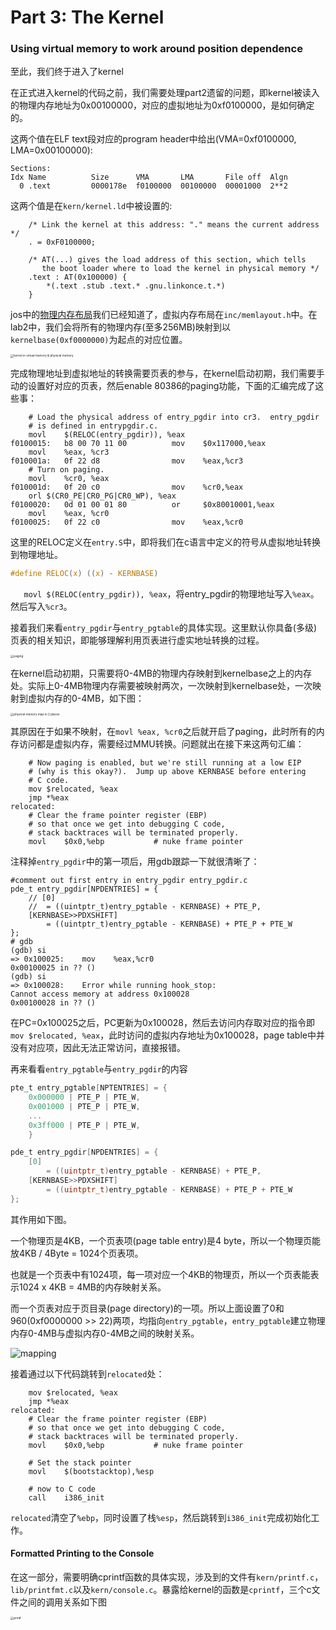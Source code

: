 # Part 3: The Kernel

### Using virtual memory to work around position dependence

至此，我们终于进入了kernel

 在正式进入kernel的代码之前，我们需要处理part2遗留的问题，即kernel被读入的物理内存地址为0x00100000，对应的虚拟地址为0xf0100000，是如何确定的。

这两个值在ELF text段对应的program header中给出(VMA=0xf0100000, LMA=0x00100000):

```
Sections:
Idx Name          Size      VMA       LMA       File off  Algn
  0 .text         0000178e  f0100000  00100000  00001000  2**2
```

这两个值是在`kern/kernel.ld`中被设置的:

```
	/* Link the kernel at this address: "." means the current address */
	. = 0xF0100000;
	
	/* AT(...) gives the load address of this section, which tells
	   the boot loader where to load the kernel in physical memory */
	.text : AT(0x100000) {
		*(.text .stub .text.* .gnu.linkonce.t.*)
	}
```

jos中的[物理内存布局](lab1_part1.md/#physical-memory-layout)我们已经知道了，虚拟内存布局在`inc/memlayout.h`中。在lab2中，我们会将所有的物理内存(至多256MB)映射到以`kernelbase(0xf0000000)`为起点的对应位置。

<img src="picture/kernel.png" alt="kernel in virtual memory & physical memory" class="center" style="zoom: 33%;" />

完成物理地址到虚拟地址的转换需要页表的参与，在kernel启动初期，我们需要手动的设置好对应的页表，然后enable 80386的paging功能，下面的汇编完成了这些事：

```
	# Load the physical address of entry_pgdir into cr3.  entry_pgdir
	# is defined in entrypgdir.c.
	movl	$(RELOC(entry_pgdir)), %eax
f0100015:	b8 00 70 11 00       	mov    $0x117000,%eax
	movl	%eax, %cr3
f010001a:	0f 22 d8             	mov    %eax,%cr3
	# Turn on paging.
	movl	%cr0, %eax
f010001d:	0f 20 c0             	mov    %cr0,%eax
	orl	$(CR0_PE|CR0_PG|CR0_WP), %eax
f0100020:	0d 01 00 01 80       	or     $0x80010001,%eax
	movl	%eax, %cr0
f0100025:	0f 22 c0             	mov    %eax,%cr0
```

这里的RELOC定义在`entry.S`中，即将我们在c语言中定义的符号从虚拟地址转换到物理地址。

```c
#define	RELOC(x) ((x) - KERNBASE)
```

`	movl $(RELOC(entry_pgdir)), %eax`，将entry_pgdir的物理地址写入`%eax`。然后写入`%cr3`。

接着我们来看`entry_pgdir`与`entry_pgtable`的具体实现。这里默认你具备(多级)页表的相关知识，即能够理解利用页表进行虚实地址转换的过程。

<img src="picture/paging.png" alt="paging" class="center" style="zoom:33%;" />

在kernel启动初期，只需要将0-4MB的物理内存映射到kernelbase之上的内存处。实际上0-4MB物理内存需要被映射两次，一次映射到kernelbase处，一次映射到虚拟内存的0-4MB，如下图：

<img src="picture/4MB.png" alt="physical memory map to 2 places" class="center" style="zoom: 33%;" />

其原因在于如果不映射，在`movl %eax, %cr0`之后就开启了paging，此时所有的内存访问都是虚拟内存，需要经过MMU转换。问题就出在接下来这两句汇编：

```
	# Now paging is enabled, but we're still running at a low EIP
	# (why is this okay?).  Jump up above KERNBASE before entering
	# C code.
	mov	$relocated, %eax
	jmp	*%eax
relocated:
	# Clear the frame pointer register (EBP)
	# so that once we get into debugging C code,
	# stack backtraces will be terminated properly.
	movl	$0x0,%ebp			# nuke frame pointer
```

注释掉`entry_pgdir`中的第一项后，用gdb跟踪一下就很清晰了：

```
#comment out first entry in entry_pgdir entry_pgdir.c
pde_t entry_pgdir[NPDENTRIES] = {
	// [0] 
	// 	= ((uintptr_t)entry_pgtable - KERNBASE) + PTE_P, 
	[KERNBASE>>PDXSHIFT]
		= ((uintptr_t)entry_pgtable - KERNBASE) + PTE_P + PTE_W
};
# gdb
(gdb) si
=> 0x100025:	mov    %eax,%cr0
0x00100025 in ?? ()
(gdb) si
=> 0x100028:	Error while running hook_stop:
Cannot access memory at address 0x100028
0x00100028 in ?? ()
```

在PC=0x100025之后，PC更新为0x100028，然后去访问内存取对应的指令即`mov $relocated, %eax`，此时访问的虚拟内存地址为0x100028，page table中并没有对应项，因此无法正常访问，直接报错。

再来看看`entry_pgtable`与`entry_pgdir`的内容

```c
pte_t entry_pgtable[NPTENTRIES] = {
	0x000000 | PTE_P | PTE_W,
	0x001000 | PTE_P | PTE_W,
	...
	0x3ff000 | PTE_P | PTE_W,
	}

pde_t entry_pgdir[NPDENTRIES] = {
	[0] 
	 	= ((uintptr_t)entry_pgtable - KERNBASE) + PTE_P, 
	[KERNBASE>>PDXSHIFT]
		= ((uintptr_t)entry_pgtable - KERNBASE) + PTE_P + PTE_W
};
```

其作用如下图。

一个物理页是4KB，一个页表项(page table entry)是4 byte，所以一个物理页能放4KB / 4Byte = 1024个页表项。

也就是一个页表中有1024项，每一项对应一个4KB的物理页，所以一个页表能表示1024 x 4KB = 4MB的内存映射关系。

而一个页表对应于页目录(page directory)的一项。所以上面设置了0和960(0xf0000000 >> 22)两项，均指向`entry_pgtable`，`entry_pgtable`建立物理内存0-4MB与虚拟内存0-4MB之间的映射关系。

![mapping](picture/pgdir.png)

接着通过以下代码跳转到`relocated`处：

```
	mov	$relocated, %eax
	jmp	*%eax
relocated:
	# Clear the frame pointer register (EBP)
	# so that once we get into debugging C code,
	# stack backtraces will be terminated properly.
	movl	$0x0,%ebp			# nuke frame pointer

	# Set the stack pointer
	movl	$(bootstacktop),%esp

	# now to C code
	call	i386_init
```

`relocated`清空了`%ebp`，同时设置了栈`%esp`，然后跳转到`i386_init`完成初始化工作。



#### Formatted Printing to the Console

在这一部分，需要明确cprintf函数的具体实现，涉及到的文件有`kern/printf.c`，`lib/printfmt.c`以及`kern/console.c`。暴露给kernel的函数是`cprintf`，三个c文件之间的调用关系如下图

<img src="picture/printf.png" alt="printf" style="zoom:33%;" />
